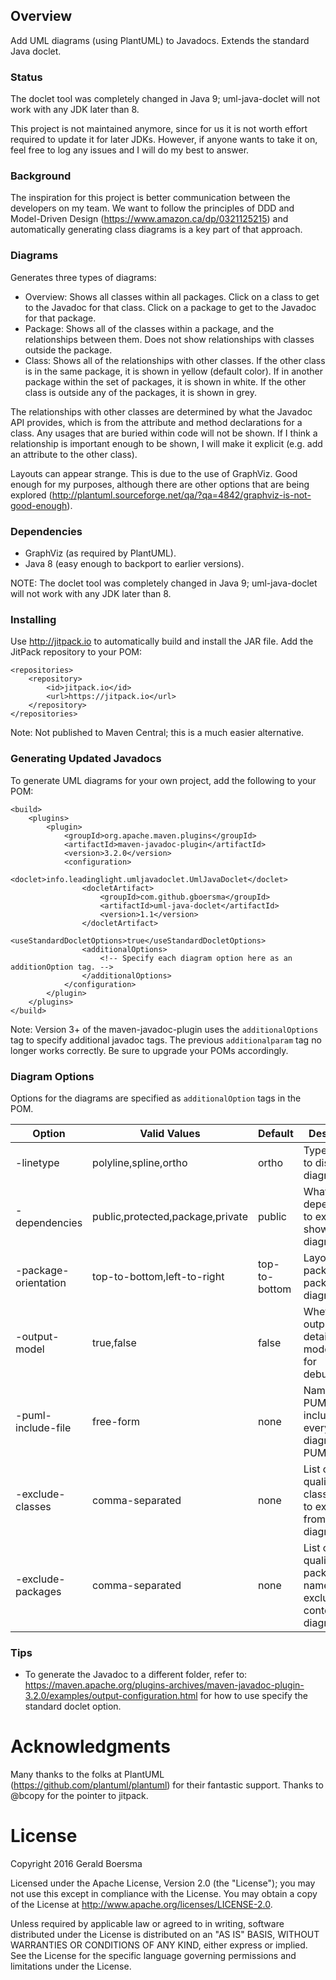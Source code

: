 ## Overview ##

Add UML diagrams (using PlantUML) to Javadocs. Extends the standard Java doclet.

### Status ###

The doclet tool was completely changed in Java 9; uml-java-doclet will not work with any JDK later than 8.

This project is not maintained anymore, since for us it is not worth effort required to update it for later JDKs. 
However, if anyone wants to take it on, feel free to log any issues and I will do my best to answer.

### Background ###

The inspiration for this project is better communication between the developers on my team. We want to 
follow the principles of DDD and Model-Driven Design 
(https://www.amazon.ca/dp/0321125215) 
and automatically generating class diagrams is a key part of that approach.

### Diagrams ###

Generates three types of diagrams:

- Overview: Shows all classes within all packages. Click on a class to get to the Javadoc for that class.
Click on a package to get to the Javadoc for that package.
- Package: Shows all of the classes within a package, and the relationships between them. Does not
show relationships with classes outside the package.
- Class: Shows all of the relationships with other classes. If the other class is in the same package,
it is shown in yellow (default color). If in another package within the set of packages, it is shown
in white. If the other class is outside any of the packages, it is shown in grey.

The relationships with other classes are determined by what the Javadoc API provides, which is from the
attribute and method declarations for a class. Any usages that are buried within code will not be shown.
If I think a relationship is important enough to be shown, I will make it explicit (e.g. add an attribute
to the other class). 

Layouts can appear strange. This is due to the use of GraphViz. Good enough for my purposes, although
there are other options that are being explored (http://plantuml.sourceforge.net/qa/?qa=4842/graphviz-is-not-good-enough).

### Dependencies ###

- GraphViz (as required by PlantUML).
- Java 8 (easy enough to backport to earlier versions).

NOTE: The doclet tool was completely changed in Java 9; uml-java-doclet will not work with any JDK later than 8.

### Installing ###

Use http://jitpack.io to automatically build and install the JAR file. Add the JitPack repository to your POM:

	<repositories>
		<repository>
		    <id>jitpack.io</id>
		    <url>https://jitpack.io</url>
		</repository>
	</repositories> 

Note: Not published to Maven Central; this is a much easier alternative.

### Generating Updated Javadocs ###

To generate UML diagrams for your own project, add the following to your POM: 

    <build>
        <plugins>
            <plugin>
                <groupId>org.apache.maven.plugins</groupId>                                  
                <artifactId>maven-javadoc-plugin</artifactId>
                <version>3.2.0</version>
                <configuration>
                    <doclet>info.leadinglight.umljavadoclet.UmlJavaDoclet</doclet>
                    <docletArtifact>
                        <groupId>com.github.gboersma</groupId>
                        <artifactId>uml-java-doclet</artifactId>
                        <version>1.1</version>
                    </docletArtifact>
                    <useStandardDocletOptions>true</useStandardDocletOptions>
                    <additionalOptions>
                        <!-- Specify each diagram option here as an additionOption tag. -->
                    </additionalOptions>
                </configuration>
            </plugin>
        </plugins>
    </build>

Note: Version 3+ of the maven-javadoc-plugin uses the `additionalOptions` tag to specify additional javadoc tags.
The previous `additionalparam` tag no longer works correctly. Be sure to upgrade your POMs accordingly.

### Diagram Options ###

Options for the diagrams are specified as `additionalOption` tags in the POM.

|Option|Valid Values|Default|Description|
|---|---|---|---|
|-linetype|polyline,spline,ortho|ortho|Types of lines to display on diagrams|
|-dependencies|public,protected,package,private|public|What dependencies to explicitly show on the diagram|
|-package-orientation|top-to-bottom,left-to-right|top-to-bottom|Layout of packages on package diagrams|
|-output-model|true,false|false|Whether to output the details of the model (useful for debugging)|
|-puml-include-file|free-form|none|Name of PUML file to include in every diagram PUML|
|-exclude-classes|comma-separated|none|List of qualified class names to exclude from context diagrams|
|-exclude-packages|comma-separated|none|List of qualified package names to exclude from context diagrams|

### Tips ###

- To generate the Javadoc to a different folder, refer to: 
https://maven.apache.org/plugins-archives/maven-javadoc-plugin-3.2.0/examples/output-configuration.html
for how to use specify the standard doclet option.

# Acknowledgments #

Many thanks to the folks at PlantUML (https://github.com/plantuml/plantuml) for their
fantastic support.
Thanks to @bcopy for the pointer to jitpack. 

# License #

Copyright 2016 Gerald Boersma

Licensed under the Apache License, Version 2.0 (the "License"); you may not use this except in compliance with the License. You may obtain a copy of the License at http://www.apache.org/licenses/LICENSE-2.0.

Unless required by applicable law or agreed to in writing, software distributed under the License is distributed on an "AS IS" BASIS, WITHOUT WARRANTIES OR CONDITIONS OF ANY KIND, either express or implied. See the License for the specific language governing permissions and limitations under the License.

